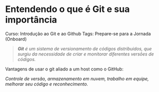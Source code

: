 # Entendendo o que é Git e sua importância

Curso: Introdução ao Git e ao Github
Tags: Prepare-se para a Jornada (Onboard)

> ***Git**  é um sistema de versionamento de códigos distribuidos, que surgiu da necessidade de criar e monitorar diferentes versões de códigos.*
> 

Vantagens de usar o git aliado a um host como o GitHub:

*Controle de versão, armazenamento em nuvem, trabalho em equipe, melhorar seu código e reconhecimento.*